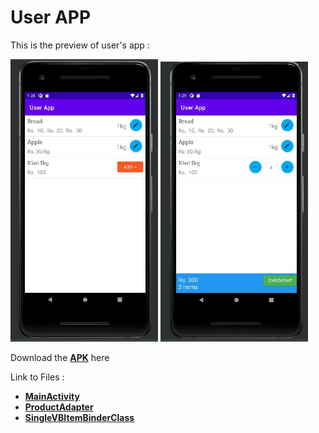 # User APP

This is the preview of user's app :


<img src="https://github.com/Muskaan0111/User-App/blob/master/UserApp/Pics/SAVE_20201119_013424.jpg" title="" alt=" " width="236">                   <img src="https://github.com/Muskaan0111/User-App/blob/master/UserApp/Pics/SAVE_20201119_013435.jpg" title="" alt=" " width="236">




Download the [**APK**](https://github.com/Muskaan0111/User-App/releases/download/v1.0.0/app-debug.apk) here

Link to Files :

- [**MainActivity**](https://github.com/Muskaan0111/User-App/blob/master/UserApp/app/src/main/java/com/example/userapp/MainActivity.java)
- [**ProductAdapter**](https://github.com/Muskaan0111/User-App/blob/master/UserApp/app/src/main/java/Adapters/ProductAdapter.java)
- [**SingleVBItemBinderClass**](https://github.com/Muskaan0111/User-App/blob/master/UserApp/app/src/main/java/Handlers/SingleVBItemBinder.java)
